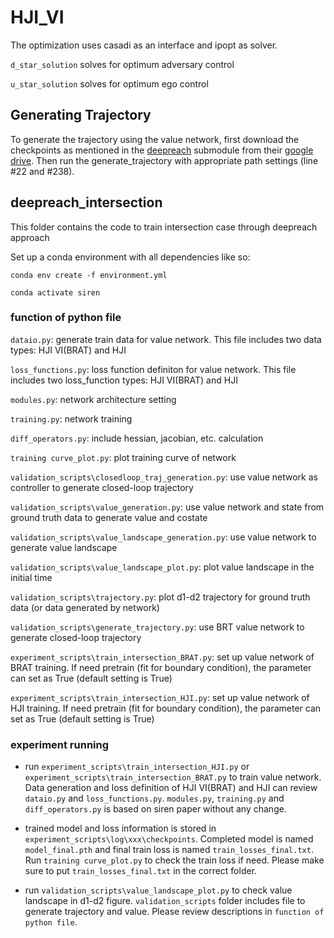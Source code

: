 # HJI_VI


The optimization uses casadi as an interface and ipopt as solver. 


`d_star_solution` solves for optimum adversary control

`u_star_solution` solves for optimum ego control 


## Generating Trajectory

To generate the trajectory using the value network, first download the checkpoints as mentioned in the [deepreach](https://github.com/smlbansal/deepreach/tree/b0666c1113c5bf235284ba9634781da92d2f3fab) submodule from their [google drive](https://drive.google.com/file/d/18VkOTctkzuYuyK2GRwQ4wmN92WhdXtvS/view?usp=sharing). Then run the generate_trajectory with appropriate path settings (line #22 and #238). 

## deepreach_intersection
This folder contains the code to train intersection case through deepreach approach

Set up a conda environment with all dependencies like so:

`conda env create -f environment.yml`

`conda activate siren`

### function of python file

`dataio.py`: generate train data for value network. This file includes two data types: HJI VI(BRAT) and HJI

`loss_functions.py`: loss function definiton for value network. This file includes two loss_function types: HJI VI(BRAT) and HJI

`modules.py`: network architecture setting

`training.py`: network training

`diff_operators.py`: include hessian, jacobian, etc. calculation

`training curve_plot.py`: plot training curve of network

`validation_scripts\closedloop_traj_generation.py`: use value network as controller to generate closed-loop trajectory

`validation_scripts\value_generation.py`: use value network and state from ground truth data to generate value and costate

`validation_scripts\value_landscape_generation.py`: use value network to generate value landscape

`validation_scripts\value_landscape_plot.py`: plot value landscape in the initial time

`validation_scripts\trajectory.py`: plot d1-d2 trajectory for ground truth data (or data generated by network)

`validation_scripts\generate_trajectory.py`: use BRT value network to generate closed-loop trajectory

`experiment_scripts\train_intersection_BRAT.py`: set up value network of BRAT training. If need pretrain (fit for boundary condition), the parameter can set as True
(default setting is True)  

`experiment_scripts\train_intersection_HJI.py`: set up value network of HJI training. If need pretrain (fit for boundary condition), the parameter can set as True (default setting is True)

### experiment running
* run `experiment_scripts\train_intersection_HJI.py` or `experiment_scripts\train_intersection_BRAT.py` to train value network. Data generation and loss definition
of HJI VI(BRAT) and HJI can review `dataio.py` and `loss_functions.py`. `modules.py`, `training.py` and `diff_operators.py` is based on siren paper without any change. 

* trained model and loss information is stored in `experiment_scripts\log\xxx\checkpoints`. Completed model is named `model_final.pth` and final train loss is named `train_losses_final.txt`. Run `training curve_plot.py` to check the train loss if need. Please make sure to put `train_losses_final.txt` in the correct folder.
 
* run `validation_scripts\value_landscape_plot.py` to check value landscape in d1-d2 figure. `validation_scripts` folder includes file to generate trajectory and value. Please review descriptions in `function of python file`.
